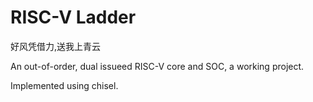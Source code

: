 # RISC-V Ladder

好风凭借力,送我上青云

An out-of-order, dual issueed RISC-V core and SOC, a working project.

Implemented using chisel.

